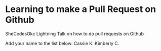 # Learning to make a Pull Request on Github
SheCodesOkc Lightning Talk on how to do pull requests on Github


Add your name to the list below:
Cassie K. 
Kimberly C.